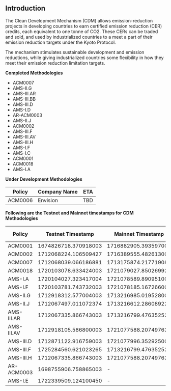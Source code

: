## Introduction

The Clean Development Mechanism (CDM) allows emission-reduction projects in developing countries to earn certified emission reduction (CER) credits, each equivalent to one tonne of CO2. These CERs can be traded and sold, and used by industrialized countries to a meet a part of their emission reduction targets under the Kyoto Protocol.

The mechanism stimulates sustainable development and emission reductions, while giving industrialized countries some flexibility in how they meet their emission reduction limitation targets.

**Completed Methodologies**

- ACM0007
- AMS-II.G
- AMS-III.AR
- AMS-III.BB
- AMS-III.D
- AMS-I.D
- AR-ACM0003
- AMS-II.J
- ACM0002
- AMS-III.F
- AMS-III.AV
- AMS-III.H
- AMS-I.F
- AMS-I.C
- ACM0001
- ACM0018
- AMS-I.A

**Under Development Methodologies**

| Policy | Company Name | ETA |
|---|---|---:|
| ACM0006 | Envision |TBD |

**Following are the Testnet and Mainnet timestamps for CDM Methodologies**

| Policy | Testnet Timestamp | Mainnet Timestamp | Schema/Policy File Link |
|---|---|---|---:|
| ACM0001 | 1674826718.370918003 |1716882905.393597003 |[Link](https://github.com/hashgraph/guardian/blob/main/Methodology%20Library/CDM/CDM%20ACM0001/ACM0001.policy) |
| ACM0002 | 1712068224.106509427 |1716389555.482613003 |[Link](https://github.com/hashgraph/guardian/blob/main/Methodology%20Library/CDM/CDM%20ACM0002/ACM0002.policy) |
| ACM0007 | 1712068039.066186881 |1713175874.217719084 |[Link](https://github.com/hashgraph/guardian/blob/main/Methodology%20Library/CDM/CDM%20ACM0007/ACM0007.policy) |
| ACM0018 | 1720103078.633424003 |1721079027.850269922 |[Link](https://github.com/hashgraph/guardian/blob/main/Methodology%20Library/CDM/CDM%20ACM0018/ACM0018.policy) |
| AMS-I.A | 1720104027.323417004 |1721078589.890951003 |[Link](https://github.com/hashgraph/guardian/blob/main/Methodology%20Library/CDM/CDM%20AMS-I.A/CDM%20AMS-I.A.policy) |
| AMS-I.F | 1720103781.743732003 |1721078185.167266003 |[Link](https://github.com/hashgraph/guardian/blob/main/Methodology%20Library/CDM/CDM%20AMS-I.F/CDM%20AMS-I.F%20Policy.policy) |
| AMS-II.G | 1712918312.577004003 |1713216985.019528003 |[Link](https://github.com/hashgraph/guardian/blob/main/Methodology%20Library/CDM/CDM%20AMS-II.G/CDM%20AMS-II.G%20Policy.policy) |
| AMS-II.J | 1712067497.011072374 |1713216612.286089221 |[Link](https://github.com/hashgraph/guardian/blob/main/Methodology%20Library/CDM/CDM%20AMS-II.J/CDM%20AMS-II.J%20Policy.policy) |
| AMS-III.AR | 1712067335.866743003 |1713216799.476352529|[Link](https://github.com/hashgraph/guardian/blob/main/Methodology%20Library/CDM/CDM%20AMS-III.AR/CDM%20AMS-III.AR%20Policy.policy) |
| AMS-III.AV | 1712918105.586800003 |1721077588.207497628|[Link](https://github.com/hashgraph/guardian/blob/main/Methodology%20Library/CDM/CDM%20AMS-III.AV/CDM%20AMS-III.AV%20Policy.policy) |
| AMS-III.D | 1712871122.916759003 |1721077996.352925003 |[Link](https://github.com/hashgraph/guardian/blob/main/Methodology%20Library/CDM/CDM%20AMS-III.D/CDM%20AMS-III.D%20Policy.policy) |
| AMS-III.F | 1725284560.621023265 |1713216799.476352529 |[Link](https://github.com/hashgraph/guardian/blob/main/Methodology%20Library/CDM/CDM%20AMS-III.AR/CDM%20AMS-III.AR%20Policy.policy) |
| AMS-III.H | 1712067335.866743003 |1721077588.207497628 |[Link](https://github.com/hashgraph/guardian/blob/main/Methodology%20Library/CDM/CDM%20AMS-III.H/AMS-III.H.policy) |
| AR-ACM0003 | 1698755906.758865003 |- |[Link](https://github.com/hashgraph/guardian/blob/main/Methodology%20Library/CDM/CDM%20AR-ACM0003/CDM%20AR-ACM0003.policy) |
| AMS-I.E | 1722339509.124100450 |- |[Link](https://github.com/hashgraph/guardian/blob/main/Methodology%20Library/CDM/CDM%20AMS-I.E/AMS-I.E.policy) |
